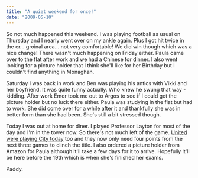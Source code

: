 ```yaml
---
title: "A quiet weekend for once!"
date: "2009-05-10"
---
```

So not much happened this weekend. I was playing football as usual on Thursday and I nearly went over on my ankle again. Plus I got hit twice in the er... groinal area... not very comfortable! We did win though which was a nice change! There wasn't much happening on Friday either. Paula came over to the flat after work and we had a Chinese for dinner. I also went looking for a picture holder that I think she'll like for her Birthday but I couldn't find anything in Monaghan.

Saturday I was back in work and Ben was playing his antics with Vikki and her boyfriend. It was quite funny actually. Who knew he swung that way - kidding. After work Emer took me out to Argos to see if I could get the picture holder but no luck there either. Paula was studying in the flat but had to work. She did come over for a while after it and thankfully she was in better form than she had been. She's still a bit stressed though.

Today I was out at home for diner. I played Professor Layton for most of the day and I'm in the tower now. So there's not much left of the game. [United were playing City today](http://www.rte.ie/sport/soccer/2009/0510/manunited_mancity.html) too and they now only need four points from the next three games to clinch the title. I also ordered a picture holder from Amazon for Paula although it'll take a few days for it to arrive. Hopefully it'll be here before the 19th which is when she's finished her exams.

Paddy.